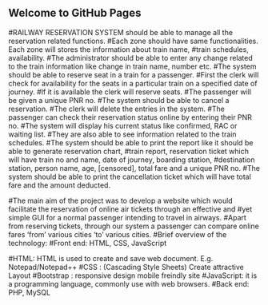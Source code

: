## Welcome to GitHub Pages

#RAILWAY RESERVATION SYSTEM should be able to manage all the reservation related functions.
#Each zone should have same functionalities. Each zone will stores the information about train name, 
#train schedules, availability. 
#The administrator should be able to enter any change related to the train information like change in train name, number etc. 
#The system should be able to reserve seat in a train for a passenger. 
#First the clerk will check for availability for the seats in a particular train on a specified date of journey. 
#If it is available the clerk will reserve seats. 
#The passenger will be given a unique PNR no. 
#The system should be able to cancel a reservation. 
#The clerk will delete the entries in the system. 
#The passenger can check their reservation status online by entering their PNR no. 
#The system will display his current status like confirmed, RAC or waiting list. 
#They are also able to see information related to the train schedules.
#The system should be able to print the report like it should be able to generate reservation chart, 
#train report, reservation ticket which will have train no and name, date of journey, boarding station, 
#destination station, person name, age, [censored], total fare and a unique PNR no. 
#The system should be able to print the cancellation ticket which will have total fare and the amount deducted.
 
#The main aim of the project was to develop a website which would facilitate the reservation of online air tickets through an effective and 
#yet simple GUI for a normal passenger intending to travel in airways. 
#Apart from reserving tickets, through our system a passenger can compare online fares ‘from’ various cities ‘to’ various cities.
#Brief overview of the technology:
#Front end: HTML, CSS, JavaScript

#HTML: HTML is used to create and save web document. E.g. Notepad/Notepad++
#CSS : (Cascading Style Sheets) Create attractive Layout
#Bootstrap : responsive design mobile freindly site
#JavaScript: it is a programming language, commonly use with web browsers.
#Back end: PHP, MySQL

